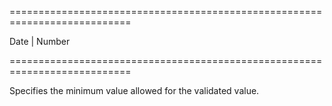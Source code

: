 <!--**
/*-------------------------------------------
    Auto-generated file. Do not modify.
-------------------------------------------

**-->
===========================================================================
<!--type-->Date | Number<!--/type-->
===========================================================================

<!--shortDescription-->
Specifies the minimum value allowed for the validated value.
<!--/shortDescription-->

<!--fullDescription-->

<!--/fullDescription-->